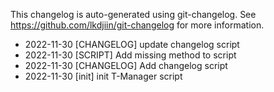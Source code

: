 This changelog is auto-generated using git-changelog.
See https://github.com/lkdjiin/git-changelog for more information.

* 2022-11-30 [CHANGELOG] update changelog script  
* 2022-11-30 [SCRIPT] Add missing method to script  
* 2022-11-30 [CHANGELOG] Add changelog script  
* 2022-11-30 [init] init T-Manager script  
